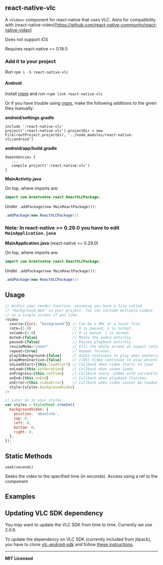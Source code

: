 ## react-native-vlc

A `<Video>` component for react-native that uses VLC. Aims for compatibility with (react-native-video)[https://github.com/react-native-community/react-native-video]

Does not support iOS

Requires react-native >= 0.19.0

### Add it to your project

Run `npm i -S react-native-vlc`

#### Android

Install [rnpm](https://github.com/rnpm/rnpm) and run `rnpm link react-native-vlc`

Or if you have trouble using [rnpm](https://github.com/rnpm/rnpm), make the following additions to the given files manually:

**android/settings.gradle**

```
include ':react-native-vlc'
project(':react-native-vlc').projectDir = new File(rootProject.projectDir, '../node_modules/react-native-vlc/android')
```

**android/app/build.gradle**

```
dependencies {
   ...
   compile project(':react-native-vlc')
}
```

**MainActivity.java**

On top, where imports are:

```java
import com.brentvatne.react.ReactVLCPackage;
```

Under `.addPackage(new MainReactPackage())`:

```java
.addPackage(new ReactVLCPackage())
```

### Note: In react-native >= 0.29.0 you have to edit `MainApplication.java`

**MainApplication.java** (react-native >= 0.29.0)

On top, where imports are:

```java
import com.brentvatne.react.ReactVLCPackage;
```

Under `.addPackage(new MainReactPackage())`:

```java
.addPackage(new ReactVLCPackage())
```

## Usage

```javascript
// Within your render function, assuming you have a file called
// "background.mp4" in your project. You can include multiple videos
// on a single screen if you like.
<Video
  source={{uri: "background"}} // Can be a URL or a local file.
  rate={1.0}                   // 0 is paused, 1 is normal.
  volume={1.0}                 // 0 is muted, 1 is normal.
  muted={false}                // Mutes the audio entirely.
  paused={false}               // Pauses playback entirely.
  resizeMode="cover"           // Fill the whole screen at aspect ratio.
  repeat={true}                // Repeat forever.
  playInBackground={false}     // Audio continues to play when aentering background.
  playWhenInactive={false}     // [iOS] Video continues to play whcontrol or notification center are shown.
  onLoadStart={this.loadStart} // Callback when video starts to load
  onLoad={this.setDuration}    // Callback when video loads
  onProgress={this.setTime}    // Callback every ~250ms with currentTime
  onEnd={this.onEnd}           // Callback when playback finishes
  onError={this.videoError}    // Callback when video cannot be loaded
  style={styles.backgroundVideo}
/>

// Later on in your styles..
var styles = StyleSheet.create({
  backgroundVideo: {
    position: 'absolute',
    top: 0,
    left: 0,
    bottom: 0,
    right: 0,
  },
});
```
## Static Methods

`seek(seconds)`

Seeks the video to the specified time (in seconds). Access using a ref to the component

## Examples


## Updating VLC SDK dependency

You may want to update the VLC SDK from time to time. Currently we use 2.0.6.

To update the dependency on VLC SDK (currently included from jitpack), you have to clone [vlc-android-sdk](https://github.com/mrmaffen/vlc-android-sdk) and follow [these instructions](https://github.com/mrmaffen/vlc-android-sdk#building-the-libvlc-android-sdk-yourself).

---

**MIT Licensed**
